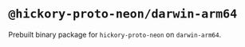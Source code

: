 # `@hickory-proto-neon/darwin-arm64`

Prebuilt binary package for `hickory-proto-neon` on `darwin-arm64`.
